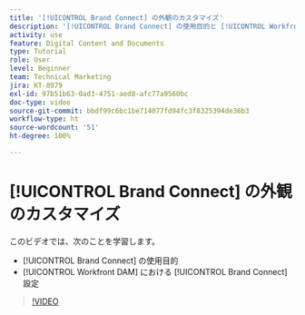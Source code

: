 ```yaml
---
title: '[!UICONTROL Brand Connect] の外観のカスタマイズ'
description: '[!UICONTROL Brand Connect] の使用目的と [!UICONTROL Workfront DAM] での [!UICONTROL Brand Connect] へのアクセス方法について説明します。'
activity: use
feature: Digital Content and Documents
type: Tutorial
role: User
level: Beginner
team: Technical Marketing
jira: KT-8979
exl-id: 97b51b63-0ad3-4751-aed8-afc77a9560bc
doc-type: video
source-git-commit: bbdf99c6bc1be714077fd94fc3f8325394de36b3
workflow-type: ht
source-wordcount: '51'
ht-degree: 100%

---
```


# [!UICONTROL Brand Connect] の外観のカスタマイズ

このビデオでは、次のことを学習します。

* [!UICONTROL Brand Connect] の使用目的
* [!UICONTROL Workfront DAM] における [!UICONTROL Brand Connect] 設定

>[!VIDEO](https://video.tv.adobe.com/v/3418786/?quality=12&learn=on&enablevpops=1&captions=jpn)
